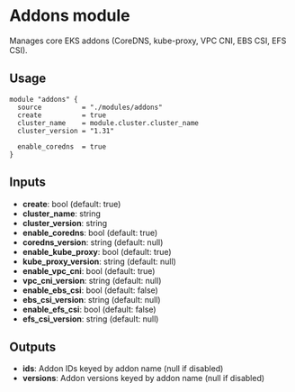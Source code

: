 # Addons module

Manages core EKS addons (CoreDNS, kube-proxy, VPC CNI, EBS CSI, EFS CSI).

## Usage

```hcl
module "addons" {
  source          = "./modules/addons"
  create          = true
  cluster_name    = module.cluster.cluster_name
  cluster_version = "1.31"

  enable_coredns  = true
}
```

## Inputs

- **create**: bool (default: true)
- **cluster_name**: string
- **cluster_version**: string
- **enable_coredns**: bool (default: true)
- **coredns_version**: string (default: null)
- **enable_kube_proxy**: bool (default: true)
- **kube_proxy_version**: string (default: null)
- **enable_vpc_cni**: bool (default: true)
- **vpc_cni_version**: string (default: null)
- **enable_ebs_csi**: bool (default: false)
- **ebs_csi_version**: string (default: null)
- **enable_efs_csi**: bool (default: false)
- **efs_csi_version**: string (default: null)

## Outputs

- **ids**: Addon IDs keyed by addon name (null if disabled)
- **versions**: Addon versions keyed by addon name (null if disabled)
